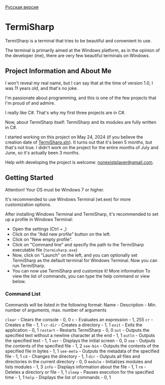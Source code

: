 [Русская версия](docs/ru/Знакомство.md)
# TermiSharp
TermiSharp is a terminal that tries to be beautiful and convenient to use.

The terminal is primarily aimed at the Windows platform, as in the opinion of the developer (me), there are very few beautiful terminals on Windows.
## Project Information and About Me
I won't reveal my real name, but I can say that at the time of version 1.0, I was 11 years old, and that's no joke.

I'm passionate about programming, and this is one of the few projects that I'm proud of and admire.

I really like C#. That's why my first three projects are in C#.

Now, about TermiSharp itself: TermiSharp and its modules are fully written in C#.

I started working on this project on May 24, 2024 (if you believe the creation date of [TermiSharp.sln](../../TermiSharp.sln)). It turns out that it's been 5 months, but that's not true. I didn't work on the project for the entire months of July and June, so it's actually been 3 months.

Help with developing the project is welcome: nonexistplayer@gmail.com.

## Getting Started
Attention! Your OS must be Windows 7 or higher.

It's recommended to use Windows Terminal (wt.exe) for more customization options.

After installing Windows Terminal and TermiSharp, it's recommended to set up a profile in Windows Terminal:

* Open the settings (Ctrl + ,)
* Click on the "Add new profile" button on the left.
* Click on "New empty profile".
* Click on "Command line" and specify the path to the TermiSharp executable file (`termisharp.exe`)
* Now, click on "Launch" on the left, and you can optionally set TermiSharp as the default terminal for Windows Terminal. Now you can run TermiSharp.
* You can now use TermiSharp and customize it! More information To view the list of commands, you can type the help command or view below.

### Command List
Commands will be listed in the following format: Name - Description - Min. number of arguments, max. number of arguments

`clear` - Clears the console - 0, 0
`c` - Evaluates an expression - 1, 255
`cr` - Creates a file - 1, 1
`cr-dir` - Creates a directory - 1, 1
`exit` - Exits the application - 0, 1
`restart` - Restarts TermiSharp - 0, 0
`out` - Outputs the specified text without a newline character at the end - 1, 1
`outln` - Outputs the specified text - 1, 1
`ver` - Displays the initial screen - 0, 0
`see` - Outputs the contents of the specified file - 1, 2
`see-bin` - Outputs the contents of the specified file in bytes - 1, 1
`see-meta` - Outputs the metadata of the specified file - 1, 1
`cd` - Changes the directory - 1, 1
`dir` - Outputs all files and directories in the current directory - 0, 0
`module` - Initializes modules and lists modules - 1, 3
`info` - Displays information about the file - 1, 1
`rm` - Deletes a directory or file - 1, 1
`sleep` - Pauses execution for the specified time - 1, 1
`help` - Displays the list of commands - 0, 1